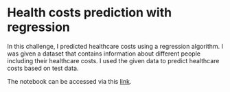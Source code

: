 # Health costs prediction with regression

In this challenge, I predicted healthcare costs using a regression algorithm.
I was given a dataset that contains information about different people including their healthcare costs. I used the given data to predict healthcare costs based on test data.

The notebook can be accessed via this [link](https://colab.research.google.com/drive/1RwyYZKHnaTraezNOQzomAftmiY0vsXvt).
